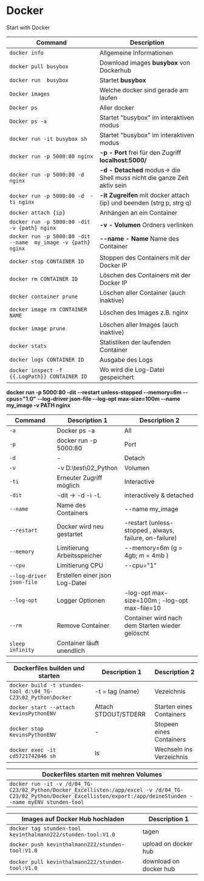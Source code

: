 # Docker

Start with Docker

| Command                                                        | Description                                                              |
| -------------------------------------------------------------- | ------------------------------------------------------------------------ |
| `docker info`                                                  | Allgemeine Informationen                                                 |
| `docker pull busybox`                                          | Download images **busybox** von Dockerhub                                |
| `docker run  busybox`                                          | Startet **busybox**                                                      |
| `Docker images`                                                | Welche docker sind gerade am laufen                                      |
| `Docker ps`                                                    | Aller docker                                                             |
| `Docker ps -a`                                                 | Startet "busybox" im interaktiven modus                                  |
| `docker run -it busybox sh`                                    | Startet "busybox" im interaktiven modus                                  |
| `docker run -p 5000:80 nginx`                                  | **-p - Port** frei für den Zugriff **localhost:5000/**                   |
| `docker run -p 5000:80 -d nginx`                               | **-d - Detached** modus-> die Shell muss nicht die ganze Zeit aktiv sein |
| `docker run -p 5000:80 -d  -ti nginx`                          | **-it Zugreifen** mit docker attach {ip} und beenden (strg p, strg q)    |
| `docker attach {ip}`                                           | Anhängen an ein Container                                                |
| `docker run -p 5000:80 -dit  -v {path} nginx`                  | **-v - Volumen** Ordners verlinken                                       |
| `docker run -p 5000:80 -dit  --name  my_image -v {path} nginx` | **--name - Name** Name des Container                                     |
| `docker stop CONTAINER ID`                                     | Stoppen des Containers mit der Docker IP                                 |
| `docker rm CONTAINER ID`                                       | Löschen des Containers mit der Docker IP                                 |
| `docker container prune`                                       | Löschen aller Container (auch inaktive)                                  |
| `docker image rm CONTAINER NAME`                               | Löschen des Images z.B. nginx                                            |
| `docker image prune`                                           | Löschen aller Images (auch inaktive)                                     |
| `docker stats`                                                 | Statistiken der laufenden Container                                      |
| `docker logs CONTAINER ID`                                     | Ausgabe des Logs                                                         |
| `docker inspect -f {{.LogPath}} CONTAINER ID`                  | Wo wird die Log-Datei gespeichert                                        |

**docker run -p 5000:80 -dit --restart unless-stopped --memory=6m --cpus="1.0" --log-driver json-file --log-opt max-size=100m --name my_image -v PATH nginx**

| Command                  | Description 1                  | Description 2                                           |
| ------------------------ | ------------------------------ | ------------------------------------------------------- |
| `-a`                     | Docker ps -a                   | All                                                     |
| `-p`                     | docker run -p 5000:80          | Port                                                    |
| `-d`                     | -                              | Detach                                                  |
| `-v`                     | -v D:\test\02_Python           | Volumen                                                 |
| `-ti`                    | Erneuter Zugriff möglich       | Interactive                                             |
| `-dit`                   | -dit -> -d -i -t.              | interactively & detached                                |
| `--name`                 | Name des Containers            | --name my_image                                         |
| `--restart`              | Docker wird neu gestartet      | -restart (unless-stopped , always, failure, on-failure) |
| `--memory`               | Limitierung Arbeitsspeicher    | --memory=6m (g = 4gb; m = 4mb )                         |
| `--cpu`                  | Limitierung CPU                | --cpu="1"                                               |
| `--log-driver json-file` | Erstellen einer json Log-Datei |                                                         |
| `--log-opt`              | Logger Optionen                | -log-opt max-size=100m ; -log-opt max-file=10           |
| `--rm`                   | Remove Container               | Container wird nach dem Starten wieder gelöscht         |
| `sleep infinity`         | Container läuft unendlich      |                                                         |

| Dockerfiles builden und starten                              | Description 1        | Description 2            |
| ------------------------------------------------------------ | -------------------- | ------------------------ |
| `docker build -t stunden-tool d:\04_TG-C23\02_Python\Docker` | -t = tag (name)      | Vezeichnis               |
| `docker start --attach KevinsPythonENV`                      | Attach STDOUT/STDERR | Starten eines Containers |
| `docker stop KevinsPythonENV`                                | -                    | Stopeen eines Containers |
| `docker exec -it cd5721742046 sh`                            | ls                   | Wechseln ins Verzeichnis |

| Dockerfiles starten mit mehren Volumes                                                                                                                                   |
| ------------------------------------------------------------------------------------------------------------------------------------------------------------------------ |
| `docker run -it -v /d/04_TG-C23/02_Python/Docker_Excellisten:/app/excel -v /d/04_TG-C23/02_Python/Docker_Excellisten/export:/app/deineStunden --name myENV stunden-tool` |

| Images auf Docker Hub hochladen                              | Description 1          |
| ------------------------------------------------------------ | ---------------------- |
| `docker tag stunden-tool kevinthalmann222/stunden-tool:V1.0` | tagen                  |
| `docker push kevinthalmann222/stunden-tool:V1.0`             | upload on docker hub   |
| `docker pull kevinthalmann222/stunden-tool:V1.0`             | download on docker hub |
